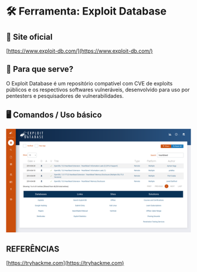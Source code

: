 # 🛠️ Ferramenta: Exploit Database

## 🔗 Site oficial

[https://www.exploit-db.com/](https://www.exploit-db.com/)

## 📌 Para que serve?

O Exploit Database é um repositório compatível com CVE de exploits públicos e os respectivos softwares vulneráveis, desenvolvido para uso por pentesters e pesquisadores de vulnerabilidades.

## 🖥️ Comandos / Uso básico

![example](/images/exploit_db_screenshot.png)

## REFERÊNCIAS

[https://tryhackme.com](https://tryhackme.com)
